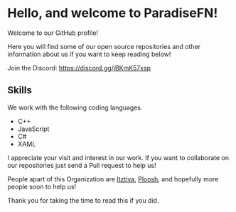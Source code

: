 # Hello, and welcome to ParadiseFN!

Welcome to our GitHub profile!

Here you will find some of our open source repositories and other information about us if you want to keep reading below!

Join the Discord: https://discord.gg/jBKmK57xsp
## Skills

We work with the following coding languages.

- C++
- JavaScript 
- C# 
- XAML

I appreciate your visit and interest in our work. If you want to collaborate on our repositories just send a Pull request to help us! 

People apart of this Organization are [Itztiva](https://github.com/itztiva), [Ploosh](https://github.com/plooshi), and hopefully more people soon to help us!

Thank you for taking the time to read this if you did.
